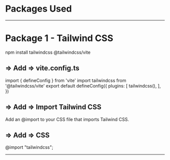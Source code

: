 # Packages Used

**********************************************************************
# Package 1 - Tailwind CSS
npm install tailwindcss @tailwindcss/vite

## => Add => vite.config.ts
import { defineConfig } from 'vite'
import tailwindcss from '@tailwindcss/vite'
export default defineConfig({
  plugins: [
    tailwindcss(),
  ],
})

## => Add =>  Import Tailwind CSS
Add an @import to your CSS file that imports Tailwind CSS.

## => Add => CSS
@import "tailwindcss";
**********************************************************************